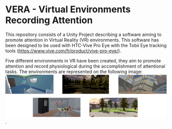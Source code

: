 # VERA - Virtual Environments Recording Attention

This repository consists of a Unity Project describing a software aiming to promote attention in Virtual Reality (VR) environments. This software has been designed to be used with HTC-Vive Pro Eye with the Tobii Eye tracking tools (https://www.vive.com/fr/product/vive-pro-eye/).

Five different environments in VR have been created, they aim to promote attention and record physiological during the accomplishment of attentional tasks. The environments are represented on the following image: 
![VR Env](GitUsefull/VirtualEnvironment.png).
